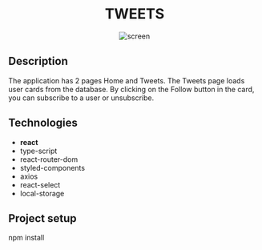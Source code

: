 <h1 align='center'>TWEETS</h2>

<div align="center">
<image src="/src/images/screen.jpg" alt="screen" align='center'>
</div>

## Description
The application has 2 pages Home and Tweets. The Tweets page loads user cards from the database. By clicking on the Follow button in the card, you can subscribe to a user or unsubscribe.

## Technologies
- **react**
- type-script
- react-router-dom
- styled-components
- axios
- react-select
- local-storage


## Project setup

npm install


